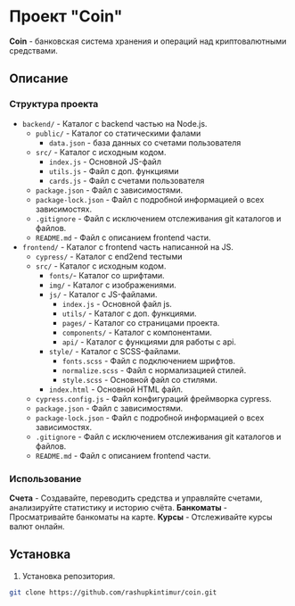 # Проект "Coin"

**Coin** - банковская система хранения и операций над криптовалютными средствами.

## Описание

### Структура проекта

- `backend/` - Каталог с backend частью на Node.js.
  - `public/` - Каталог со статическими фалами
    - `data.json` - база данных со счетами пользователя
  - `src/` - Каталог с исходным кодом.
    - `index.js` - Основной JS-файл
    - `utils.js` - Файл с доп. функциями
    - `cards.js` - Файл с счетами пользователя
  - `package.json` - Файл с зависимостями.
  - `package-lock.json` - Файл с подробной информацией о всех зависимостях.
  - `.gitignore` -  Файл с исключением отслеживания git каталогов и файлов.
  - `README.md` - Файл с описанием frontend части.
- `frontend/` - Каталог с frontend часть написанной на JS.
  - `cypress/` - Каталог с end2end тестыми
  - `src/` - Каталог с исходным кодом.
    - `fonts/`- Каталог со шрифтами.
    - `img/` - Каталог с изображениями.
    - `js/` - Каталог с JS-файлами.
      - `index.js` - Основной файл js.
      - `utils/` - Каталог с доп. функциями.
      - `pages/` - Каталог со страницами проекта.
      - `components/` - Каталог с компонентами.
      - `api/` - Каталог с функциями для работы с api.
    - `style/` - Каталог с SCSS-файлами.
      - `fonts.scss` - Файл с подключением шрифтов.
      - `normalize.scss` - Файл с нормализацией стилей.
      - `style.scss` - Основной файл со стилями.
    - `index.html` - Основной HTML файл.
  - `cypress.config.js` - Файл конфигураций фреймворка cypress.
  - `package.json` - Файл с зависимостями.
  - `package-lock.json` - Файл с подробной информацией о всех зависимостях.
  - `.gitignore` -  Файл с исключением отслеживания git каталогов и файлов.
  - `README.md` - Файл с описанием frontend части.

### Использование

**Счета** - Создавайте, переводить средства и управляйте счетами, анализируйте статистику и историю счёта.
**Банкоматы** - Просматривайте банкоматы на карте.
**Курсы** - Отслеживайте курсы валют онлайн.

## Установка

1. Установка репозитория.
  ```bash
  git clone https://github.com/rashupkintimur/coin.git
